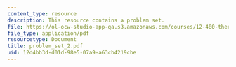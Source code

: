 ```yaml
---
content_type: resource
description: This resource contains a problem set.
file: https://ol-ocw-studio-app-qa.s3.amazonaws.com/courses/12-480-thermodynamics-for-geoscientists-fall-2006/12d4bb3dd01d98e507a9a63cb4219cbe_problem_set_2.pdf
file_type: application/pdf
resourcetype: Document
title: problem_set_2.pdf
uid: 12d4bb3d-d01d-98e5-07a9-a63cb4219cbe
---
```

